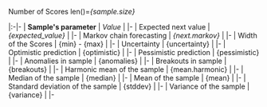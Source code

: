 
Number of Scores len()=*{sample.size}*

|:-|-
| **Sample's parameter** | *Value* |
|-
| Expected next value | *{expected_value}* |
|-
| Markov chain forecasting | *{next.markov}* |
|-
| Width of the Scores | {min} - {max} |
|-
| Uncertainty | {uncertainty} |
|-
| Optimistic prediction | {optimistic} |
|-
| Pessimistic prediction | {pessimistic} |
|-
| Anomalies in sample | {anomalies} |
|-
| Breakouts in sample | {breakouts} |
|-
| Harmonic mean of the sample | {mean.harmonic} |
|-
| Median of the sample | {median} |
|-
| Mean of the sample | {mean} |
|-
| Standard deviation of the sample | {stddev} |
|-
| Variance of the sample | {variance} |
|-
